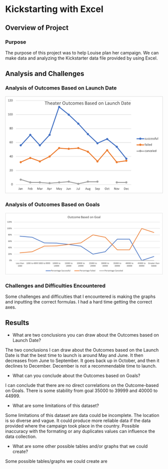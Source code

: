 # Kickstarting with Excel

## Overview of Project

### Purpose
The purpose of this project was to help Louise plan her campaign. We can make data and analyzing the Kickstarter data file provided by using Excel.

## Analysis and Challenges

### Analysis of Outcomes Based on Launch Date
![Outcomes Based on Launch Date](https://github.com/Carmenloww/Kickstarter-Analysis/blob/master/Resources/Theater_Outcomes_vs_Launch.png?raw=true)

### Analysis of Outcomes Based on Goals
![Outcomes Based on Goals](https://github.com/Carmenloww/Kickstarter-Analysis/blob/master/Resources/Outcomes_vs_Goals.png?raw=true)

### Challenges and Difficulties Encountered

Some challenges and difficulties that I encountered is making the graphs and inputting the correct formulas. I had a hard time getting the correct axes. 

## Results

- What are two conclusions you can draw about the Outcomes based on Launch Date? 

The two conclusions I can draw about the Outcomes based on the Launch Date is that the best time to launch is around May and June. It then decreases from June to September. It goes back up in October, and then it declines to December. December is not a recommendable time to launch. 

- What can you conclude about the Outcomes based on Goals?

I can conclude that there are no direct correlations on the Outcome-based on Goals. There is some stability from goal 35000 to 39999 and  40000 to 44999. 

- What are some limitations of this dataset?

Some limitations of this dataset are data could be incomplete. The location is so diverse and vague. It could produce more reliable data if the data provided where the campaign took place in the country. Possible inaccuracy with the formating or any duplicates values can influence the data collection.

- What are some other possible tables and/or graphs that we could create?

Some possible tables/graphs we could create are 




	
